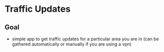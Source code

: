 # Traffic Updates 

## Goal 
- simple app to get traffic updates for a particular area you are in (can be gathered automatically or manually if you are using a vpn) 
